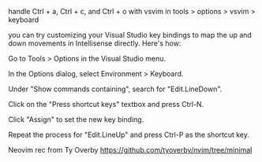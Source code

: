  handle Ctrl + a,  Ctrl + c, and  Ctrl + o with vsvim in tools > options > vsvim > keyboard

you can try customizing your Visual Studio key bindings to map the up and down movements in Intellisense directly. Here's how:

Go to Tools > Options in the Visual Studio menu.

In the Options dialog, select Environment > Keyboard.

Under "Show commands containing", search for "Edit.LineDown".

Click on the "Press shortcut keys" textbox and press Ctrl-N.

Click "Assign" to set the new key binding.

Repeat the process for "Edit.LineUp" and press Ctrl-P as the shortcut key.

Neovim rec from Ty Overby https://github.com/tyoverby/nvim/tree/minimal
